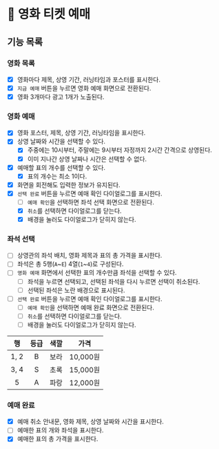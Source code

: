 # 🚀 영화 티켓 예매

## 기능 목록

### 영화 목록

- [x] 영화마다 제목, 상영 기간, 러닝타임과 포스터를 표시한다.
- [x] `지금 예매` 버튼을 누르면 영화 예매 화면으로 전환된다.
- [x] 영화 3개마다 광고 1개가 노출된다.

### 영화 예매

- [x] 영화 포스터, 제목, 상영 기간, 러닝타임을 표시한다.
- [x] 상영 날짜와 시간을 선택할 수 있다.
    - [x] 주중에는 10시부터, 주말에는 9시부터 자정까지 2시간 간격으로 상영된다.
    - [x] 이미 지나간 상영 날짜나 시간은 선택할 수 없다.
- [x] 예매할 표의 개수를 선택할 수 있다.
    - [x] 표의 개수는 최소 1이다.
- [x] 화면을 회전해도 입력한 정보가 유지된다.
- [x] `선택 완료` 버튼을 누르면 예매 확인 다이얼로그를 표시한다.
    - [ ] `예매 확인`을 선택하면 좌석 선택 화면으로 전환된다.
    - [x] `취소`를 선택하면 다이얼로그를 닫는다.
    - [x] 배경을 눌러도 다이얼로그가 닫히지 않는다.

### 좌석 선택

- [ ] 상영관의 좌석 배치, 영화 제목과 표의 총 가격을 표시한다.
- [ ] 좌석은 총 5행(`A`~`E`) 4열(`1`~`4`)로 구성된다.
- [ ] `영화 예매` 화면에서 선택한 표의 개수만큼 좌석을 선택할 수 있다.
    - [ ] 좌석을 누르면 선택되고, 선택된 좌석을 다시 누르면 선택이 취소된다.
    - [ ] 선택된 좌석은 노란 배경으로 표시된다.
- [ ] `선택 완료` 버튼을 누르면 예매 확인 다이얼로그를 표시한다.
  - [ ] `예매 확인`을 선택하면 예매 완료 화면으로 전환된다.
  - [ ] `취소`를 선택하면 다이얼로그를 닫는다.
  - [ ] 배경을 눌러도 다이얼로그가 닫히지 않는다.

|   행    |  등급  |  색깔  |    가격     |
|:------:|:----:|:----:|:---------:|
|  1, 2  |  B   |  보라  |  10,000원  |
|  3, 4  |  S   |  초록  |  15,000원  |
|   5    |  A   |  파랑  |  12,000원  |

### 예매 완료

- [x] 예매 취소 안내문, 영화 제목, 상영 날짜와 시간을 표시한다.
- [ ] 예매한 표의 개와 좌석을 표시한다.
- [x] 예매한 표의 총 가격을 표시한다.
